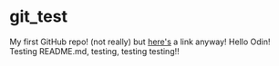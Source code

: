 # git_test

My first GitHub repo! (not really) but [here's](https://github.com/mtdowner/git_test) a link anyway!
Hello Odin!
Testing README.md, testing, testing testing!!
